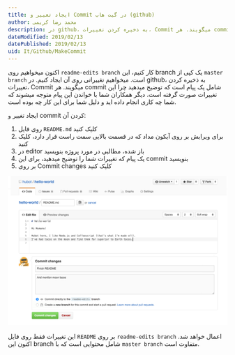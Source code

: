 ```yaml
---
title: ایجاد تغییر و Commit در گیت هاب (github)  
author: محمد رضا کریمی  
description: در github، به ذخیره کردن تغییرات، Commit میگویند. هر commit شامل یک پیام است که توضیح میدهید چرا این تغییرات صورت گرفته است. دیگر همکاران شما با خواندن این پیام متوجه میشوند که شما چه کاری انجام داده اید. 
dateModified: 2019/02/13  
datePublished: 2019/02/13  
uid: It/Github/MakeCommit  
---
```


اکنون میخواهیم روی `readme-edits branch` کار کنیم، این branch یک کپی از `master branch` است. میخواهیم تغییراتی روی آن ایجاد کنیم.
در github، به ذخیره کردن تغییرات، Commit میگویند.
هر commit شامل یک پیام است که توضیح میدهید چرا این تغییرات صورت گرفته است. دیگر همکاران شما با خواندن این پیام متوجه میشوند که شما چه کاری انجام داده اید و دلیل شما برای این کار چه بوده است.

ایجاد تغییر و commit کردن آن:
1. روی فایل `README.md` کلیک کنید
2. برای ویرایش بر روی آیکون مداد که در قسمت بالایی سمت راست قرار دارد، کلیک کنید
3. در editor باز شده، مطالبی در مورد پروژه بنویسید
4. یک پیام که تغییرات شما را توضیح میدهید، برای این commit بنویسید
5. بر روی Commit changes کلیک کنید

![ایجاد تغییر و Commit](./Images/commit.png)

این تغییرات فقط روی فایل `README` بر روی `readme-edits branch` اعمال خواهد شد. اکنون این branch شامل محتوایی است که با `master branch` متفاوت است.
